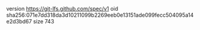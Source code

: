 version https://git-lfs.github.com/spec/v1
oid sha256:071e7dd318da3d10211099b2269eeb0e13151ade099fecc504095a14e2d3bd67
size 743
